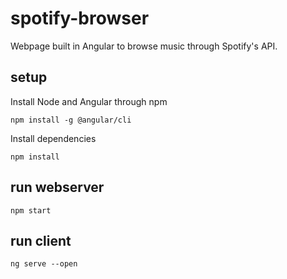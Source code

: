# spotify-browser
 
Webpage built in Angular to browse music through Spotify's API.

## setup

Install Node and Angular through npm

`npm install -g @angular/cli`

Install dependencies

`npm install`

## run webserver

`npm start`

## run client

`ng serve --open`
